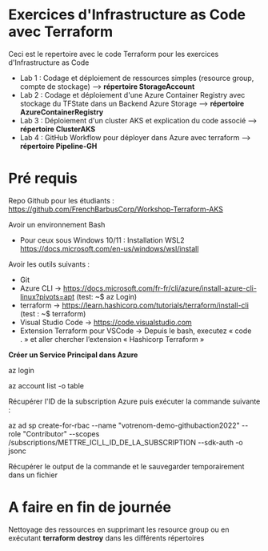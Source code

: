 # Exercices d'Infrastructure as Code avec Terraform

Ceci est le repertoire avec le code Terraform pour les exercices d'Infrastructure as Code

- Lab 1 : Codage et déploiement de ressources simples (resource group, compte de stockage)
    --> **répertoire StorageAccount**
- Lab 2 : Codage et déploiement d'une Azure Container Registry avec stockage du TFState dans un Backend Azure Storage
    --> **répertoire AzureContainerRegistry**
- Lab 3 : Déploiement d'un cluster AKS et explication du code associé
    --> **répertoire ClusterAKS**
- Lab 4 : GitHub Workflow pour déployer dans Azure avec terraform
    --> **répertoire Pipeline-GH**

# Pré requis

Repo Github pour les étudiants : https://github.com/FrenchBarbusCorp/Workshop-Terraform-AKS 

Avoir un environnement Bash 
- Pour ceux sous Windows 10/11 : Installation WSL2 https://docs.microsoft.com/en-us/windows/wsl/install

Avoir les outils suivants : 
- Git
- Azure CLI -> https://docs.microsoft.com/fr-fr/cli/azure/install-azure-cli-linux?pivots=apt (test: ~$  az Login)
- terraform -> https://learn.hashicorp.com/tutorials/terraform/install-cli (test : ~$ terraform)
- Visual Studio Code -> https://code.visualstudio.com
- Extension Terraform pour VSCode -> Depuis le bash, executez « code . » et aller chercher l’extension « Hashicorp Terraform »


**Créer un Service Principal dans Azure**

az login

az account list -o table

Récupérer l'ID de la subscription Azure puis exécuter la commande suivante :

az ad sp create-for-rbac --name "votrenom-demo-githubaction2022" --role "Contributor" --scopes /subscriptions/METTRE_ICI_L_ID_DE_LA_SUBSCRIPTION --sdk-auth -o jsonc

Récupérer le output de la commande et le sauvegarder temporairement dans un fichier 

# A faire en fin de journée

Nettoyage des ressources en supprimant les resource group ou en exécutant **terraform destroy** dans les différents répertoires

